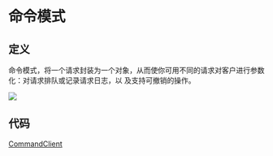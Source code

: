 # 命令模式

## 定义

命令模式，将一个请求封装为一个对象，从而使你可用不同的请求对客户进行参数化：对请求排队或记录请求日志，以 及支持可撤销的操作。

![](https://technotes.oss-cn-shenzhen.aliyuncs.com/2023/202305122224080.png)

## 代码

[CommandClient](CommandClient.java)